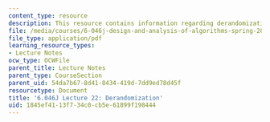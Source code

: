 ```yaml
---
content_type: resource
description: This resource contains information regarding derandomization.
file: /media/courses/6-046j-design-and-analysis-of-algorithms-spring-2012/1845ef4113f734c0cb5e61899f198444_MIT6_046JS12_lec22.pdf
file_type: application/pdf
learning_resource_types:
- Lecture Notes
ocw_type: OCWFile
parent_title: Lecture Notes
parent_type: CourseSection
parent_uid: 54da7b67-8d41-8434-419d-7dd9ed78d45f
resourcetype: Document
title: '6.046J Lecture 22: Derandomization'
uid: 1845ef41-13f7-34c0-cb5e-61899f198444
---
```

